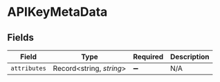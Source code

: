 # APIKeyMetaData


## Fields

| Field                    | Type                     | Required                 | Description              |
| ------------------------ | ------------------------ | ------------------------ | ------------------------ |
| `attributes`             | Record<string, *string*> | :heavy_minus_sign:       | N/A                      |